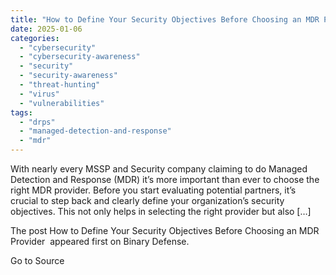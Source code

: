 ```yaml
---
title: "How to Define Your Security Objectives Before Choosing an MDR Provider"
date: 2025-01-06
categories: 
  - "cybersecurity"
  - "cybersecurity-awareness"
  - "security"
  - "security-awareness"
  - "threat-hunting"
  - "virus"
  - "vulnerabilities"
tags: 
  - "drps"
  - "managed-detection-and-response"
  - "mdr"
---
```


With nearly every MSSP and Security company claiming to do Managed Detection and Response (MDR) it’s more important than ever to choose the right MDR provider. Before you start evaluating potential partners, it’s crucial to step back and clearly define your organization’s security objectives. This not only helps in selecting the right provider but also \[…\]

The post How to Define Your Security Objectives Before Choosing an MDR Provider  appeared first on Binary Defense.

Go to Source
